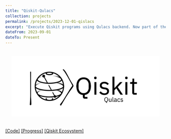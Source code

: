 ```yaml
---
title: "Qiskit-Qulacs"
collection: projects
permalink: /projects/2023-12-01-qislacs
excerpt: "Execute Qiskit programs using Qulacs backend. Now part of the Qiskit's Ecosystem. <br> Supported by the Unitary Fund microgrant program."
dateFrom: 2023-09-01
dateTo: Present
---
```


<div align="center" style="padding:20px;">
	<img src='/images/qislacs.png' width='600' alt='Qiskit-Qulacs Logo' >
</div>

[[Code]](https://github.com/Gopal-Dahale/qiskit-qulacs) [[Progress]](https://drive.google.com/file/d/1KscskIwvh1ClKsGGJCNTQo0TgZw9SpCM/view?usp=sharing) [[Qiskit Ecosystem]](https://qiskit.org/ecosystem/)
